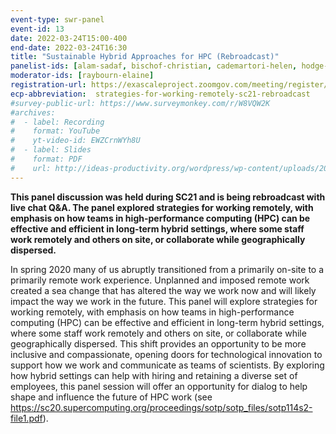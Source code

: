 ```yaml
---
event-type: swr-panel
event-id: 13
date: 2022-03-24T15:00-400
end-date: 2022-03-24T16:30
title: "Sustainable Hybrid Approaches for HPC (Rebroadcast)"
panelist-ids: [alam-sadaf, bischof-christian, cademartori-helen, hodge-devin, nakajima-kengo, quillen-pat]
moderator-ids: [raybourn-elaine]
registration-url: https://exascaleproject.zoomgov.com/meeting/register/vJItdeqhrjouGoacS77OEdg1_GN2rogsICc
ecp-abbreviation:  strategies-for-working-remotely-sc21-rebroadcast
#survey-public-url: https://www.surveymonkey.com/r/W8VQW2K
#archives:
#  - label: Recording
#    format: YouTube
#    yt-video-id: EWZCrnWYh8U
#  - label: Slides
#    format: PDF
#    url: http://ideas-productivity.org/wordpress/wp-content/uploads/2021/03/swr008-creativity.pdf
---
```

**This panel discussion was held during SC21 and is being rebroadcast with live chat Q&A. The panel explored strategies for working remotely, with emphasis on how teams in high-performance computing (HPC) can be effective and efficient in long-term hybrid settings, where some staff work remotely and others on site, or collaborate while geographically dispersed.**

In spring 2020 many of us abruptly transitioned from a primarily on-site to a primarily remote work experience. Unplanned and imposed remote work created a sea change that has altered the way we work now and will likely impact the way we work in the future. This panel will explore strategies for working remotely, with emphasis on how teams in high-performance computing (HPC) can be effective and efficient in long-term hybrid settings, where some staff work remotely and others on site, or collaborate while geographically dispersed. This shift provides an opportunity to be more inclusive and compassionate, opening doors for technological innovation to support how we work and communicate as teams of scientists. By exploring how hybrid settings can help with hiring and retaining a diverse set of employees, this panel session will offer an opportunity for dialog to help shape and influence the future of HPC work (see <https://sc20.supercomputing.org/proceedings/sotp/sotp_files/sotp114s2-file1.pdf>).
